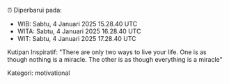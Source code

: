⏰ Diperbarui pada:
- WIB: Sabtu, 4 Januari 2025 15.28.40 UTC
- WITA: Sabtu, 4 Januari 2025 16.28.40 UTC
- WIT: Sabtu, 4 Januari 2025 17.28.40 UTC

Kutipan Inspiratif:
"There are only two ways to live your life. One is as though nothing is a miracle. The other is as though everything is a miracle"


Kategori: motivational

